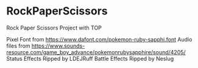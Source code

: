 # RockPaperScissors
Rock Paper Scissors Project with TOP


Pixel Font from https://www.dafont.com/pokemon-ruby-sapphi.font
Audio files from https://www.sounds-resource.com/game_boy_advance/pokemonrubysapphire/sound/4205/
Status Effects Ripped by LDEJRuff
Battle Effects Ripped by Neslug
